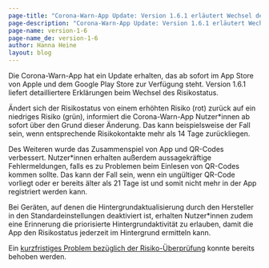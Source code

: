 ```yaml
---
page-title: "Corona-Warn-App Update: Version 1.6.1 erläutert Wechsel des Risikostatus"
page-description: "Corona-Warn-App Update: Version 1.6.1 erläutert Wechsel des Risikostatus"
page-name: version-1-6
page-name_de: version-1-6
author: Hanna Heine
layout: blog
---
```



Die Corona-Warn-App hat ein Update erhalten, das ab sofort im App Store von Apple und dem Google Play Store zur Verfügung steht. Version 1.6.1 liefert detailliertere Erklärungen beim Wechsel des Risikostatus.  


<!-- overview -->

Ändert sich der Risikostatus von einem erhöhten Risiko (rot) zurück auf ein niedriges Risiko (grün), informiert die Corona-Warn-App Nutzer*innen ab sofort über den Grund dieser Änderung. Das kann beispielsweise der Fall sein, wenn entsprechende Risikokontakte mehr als 14 Tage zurückliegen. 

Des Weiteren wurde das Zusammenspiel von App und QR-Codes verbessert. Nutzer*innen erhalten außerdem aussagekräftige Fehlermeldungen, falls es zu Problemen beim Einlesen von QR-Codes kommen sollte. Das kann der Fall sein, wenn ein ungültiger QR-Code vorliegt oder er bereits älter als 21 Tage ist und somit nicht mehr in der App registriert werden kann. 

Bei Geräten, auf denen die Hintergrundaktualisierung durch den Hersteller in den Standardeinstellungen deaktiviert ist, erhalten Nutzer*innen zudem eine Erinnerung die priorisierte Hintergrundaktivität zu erlauben, damit die App den Risikostatus jederzeit im Hintergrund ermitteln kann. 

Ein [kurzfristiges Problem bezüglich der Risiko-Überprüfung](https://www.coronawarn.app/de/faq/#expcheck_160) konnte bereits behoben werden. 
